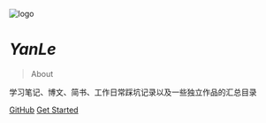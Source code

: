 <!-- _coverpage.md -->

![logo](https://avatars.githubusercontent.com/u/22188674)

# <em>YanLe</em>

> About

学习笔记、博文、简书、工作日常踩坑记录以及一些独立作品的汇总目录

[GitHub](https://github.com/yanlele/node-index)
[Get Started](#index)
